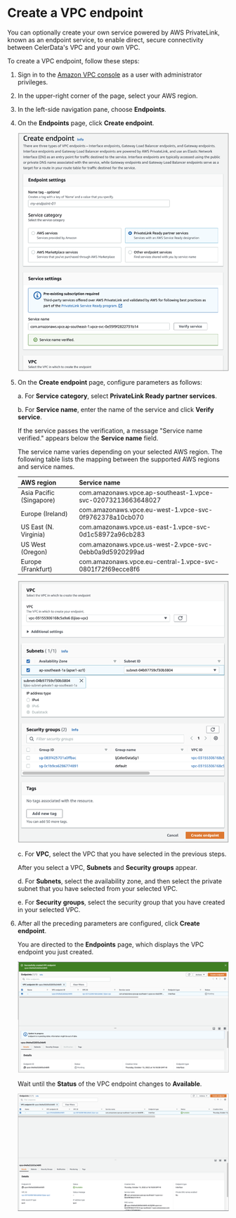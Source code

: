 # Create a VPC endpoint

You can optionally create your own service powered by AWS PrivateLink, known as an endpoint service, to enable direct, secure connectivity between CelerData's VPC and your own VPC.

To create a VPC endpoint, follow these steps:

1. Sign in to the [Amazon VPC console](https://console.aws.amazon.com/vpc/home) as a user with administrator privileges.

2. In the upper-right corner of the page, select your AWS region.

3. In the left-side navigation pane, choose **Endpoints**.

4. On the **Endpoints** page, click **Create endpoint**.

   <img src="../../../assets/create-endpoint-1.png" width="500"/>

5. On the **Create endpoint** page, configure parameters as follows:

   a. For **Service category**, select **PrivateLink Ready partner services**.

   b. For **Service name**, enter the name of the service and click **Verify service**.

      If the service passes the verification, a message "Service name verified." appears below the **Service name** field.

      The service name varies depending on your selected AWS region. The following table lists the mapping between the supported AWS regions and service names.

      | AWS region               | Service name                                                 |
      | ------------------------ | ------------------------------------------------------------ |
      | Asia Pacific (Singapore) | com.amazonaws.vpce.ap-southeast-1.vpce-svc-02073213663648027 |
      | Europe (Ireland)         | com.amazonaws.vpce.eu-west-1.vpce-svc-0f9762378a10cb070      |
      | US East (N. Virginia)    | com.amazonaws.vpce.us-east-1.vpce-svc-0d1c58972a96cb283      |
      | US West (Oregon)         | com.amazonaws.vpce.us-west-2.vpce-svc-0ebb0a9d5920299ad      |
      | Europe (Frankfurt)       | com.amazonaws.vpce.eu-central-1.vpce-svc-0801f72f69ecce8f6      |

      <img src="../../../assets/create-endpoint-2.png" width="500"/>

   c. For **VPC**, select the VPC that you have selected in the previous steps.

      After you select a VPC, **Subnets** and **Security groups** appear.

   d. For **Subnets**, select the availability zone, and then select the private subnet that you have selected from your selected VPC.

   e. For **Security** **groups**, select the security group that you have created in your selected VPC.

6. After all the preceding parameters are configured, click **Create endpoint**.

   You are directed to the **Endpoints** page, which displays the VPC endpoint you just created.

   ![Create endpoint-pending](../../../assets/create-endpoint-3.png)

   Wait until the **Status** of the VPC endpoint changes to **Available**.

   ![Create endpoint-available](../../../assets/create-endpoint-4.png)
